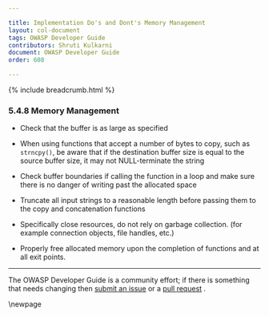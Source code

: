 ```yaml
---

title: Implementation Do's and Dont's Memory Management
layout: col-document
tags: OWASP Developer Guide
contributors: Shruti Kulkarni
document: OWASP Developer Guide
order: 608

---
```


{% include breadcrumb.html %}

### 5.4.8 Memory Management

* Check that the buffer is as large as specified

* When using functions that accept a number of bytes to copy, such as `strncpy()`,
    be aware that if the destination buffer size is equal to the source buffer size,
    it may not NULL-terminate the string

* Check buffer boundaries if calling the function in a loop and make sure there is no danger
    of writing past the allocated space

* Truncate all input strings to a reasonable length before passing them to the copy and concatenation functions

* Specifically close resources, do not rely on garbage collection. (for example connection objects, file handles, etc.)

* Properly free allocated memory upon the completion of functions and at all exit points.

----

The OWASP Developer Guide is a community effort; if there is something that needs changing
then [submit an issue][issue0608] or a [pull request][pr] .

[issue0608]: https://github.com/OWASP/www-project-developer-guide/issues/new?labels=enhancement&template=request.md&title=Update:%2006-secure-design/08-memory-management
[pr]: https://github.com/OWASP/www-project-developer-guide/pulls

\newpage
